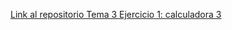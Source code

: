 [Link al repositorio Tema 3 Ejercicio 1: calculadora 3](https://github.com/Miquel-Rodrigo-Navarro/programacionWebEntornoCliente/tree/main/2.%20Sintaxis%20basica%20de%20JavaScript/2.%20Calculadora%20Funciones)
